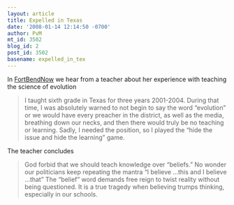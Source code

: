 ```yaml
---
layout: article
title: Expelled in Texas
date: '2008-01-14 12:14:50 -0700'
author: PvM
mt_id: 3502
blog_id: 2
post_id: 3502
basename: expelled_in_tex
---
```

In [FortBendNow](http://www.fortbendnow.com/opinion/3685/religious-beliefs-trump-thinking-in-our-schools) we hear from a teacher about her experience with teaching the science of evolution

> I taught sixth grade in Texas for three years 2001-2004. During that time, I was absolutely warned to not begin to say the word “evolution” or we would have every preacher in the district, as well as the media, breathing down our necks, and then there would truly be no teaching or learning. Sadly, I needed the position, so I played the “hide the issue and hide the learning” game.

The teacher concludes

> God forbid that we should teach knowledge over “beliefs.” No wonder our politicians keep repeating the mantra “I believe …this and I believe …that” The “belief” word demands free reign to twist reality without being questioned. It is a true tragedy when believing trumps thinking, especially in our schools.
